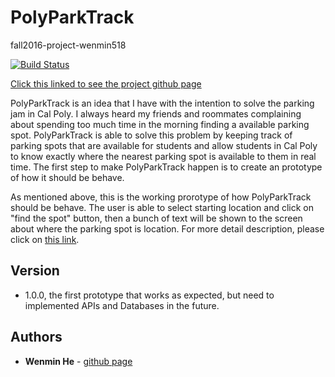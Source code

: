 PolyParkTrack
============
fall2016-project-wenmin518

[![Build Status](https://travis-ci.org/cpe305/fall2016-project-wenmin518.svg?branch=master)](https://travis-ci.org/cpe305/fall2016-project-wenmin518)

[Click this linked to see the project github page](https://cpe305.github.io/fall2016-project-wenmin518/)

PolyParkTrack is an idea that I have with the intention to solve the parking jam in Cal Poly. I always heard my friends and roommates complaining about spending too much time in the morning finding a available parking spot. PolyParkTrack is able to solve this problem by keeping track of parking spots that are available for students and allow students in Cal Poly to know exactly where the nearest parking spot is available to them in real time. The first step to make PolyParkTrack happen is to create an prototype of how it should be behave. 

As mentioned above, this is the working prorotype of how PolyParkTrack should be behave. The user is able to select starting location and click on "find the spot" button, then a bunch of text will be shown to the screen about where the parking spot is location. For more detail description, please click on [this link](https://cpe305.github.io/fall2016-project-wenmin518/). 


## Version

*  1.0.0, the first prototype that works as expected, but need to implemented APIs and Databases in the future.

## Authors
* **Wenmin He** - [github page](https://github.com/wenmin518)

